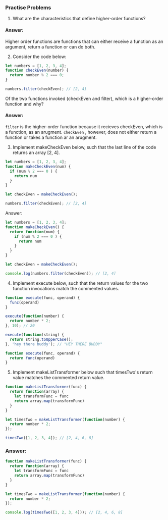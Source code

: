 ### Practise Problems

1) What are the characteristics that define higher-order functions?

#### Answer:
Higher order functions are functions that can either receive a function as an argument, return a function or can do both. 

2) Consider the code below:

```js
let numbers = [1, 2, 3, 4];
function checkEven(number) {
  return number % 2 === 0;
}

numbers.filter(checkEven); // [2, 4]
```

Of the two functions invoked (checkEven and filter), which is a higher-order function and why?

#### Answer:
`filter` is the higher-order function because it recieves checkEven, which is a function, as an arugment. `checkEven` , however, does not either return a function or takes a function ar an arugment. 

3) Implement makeCheckEven below, such that the last line of the code returns an array [2, 4].

```js
let numbers = [1, 2, 3, 4];
function makeCheckEven(num) {
  if (num % 2 === 0 ) {
    return num
  }
}

let checkEven = makeCheckEven();

numbers.filter(checkEven); // [2, 4]
```


Answer: 
```js
let numbers = [1, 2, 3, 4];
function makeCheckEven() {
  return function(num) {
    if (num % 2 === 0 ) {
      return num
    }
  }
}

let checkEven = makeCheckEven();

console.log(numbers.filter(checkEven)); // [2, 4]
```

4) Implement execute below, such that the return values for the two function invocations match the commented values.

```js
function execute(func, operand) {
  func(operand)
}

execute(function(number) {
  return number * 2;
}, 10); // 20

execute(function(string) {
  return string.toUpperCase();
}, 'hey there buddy'); // "HEY THERE BUDDY"
```

```js
function execute(func, operand) {
  return func(operand)
}
``` 

5) Implement makeListTransformer below such that timesTwo's return value matches the commented return value.

```js
function makeListTransformer(func) {
  return function(array) {
    let transformFunc = func
    return array.map(transformFunc)
  }
}

let timesTwo = makeListTransformer(function(number) {
  return number * 2;
});

timesTwo([1, 2, 3, 4]); // [2, 4, 6, 8]
```

### Answer:
```js
function makeListTransformer(func) {
  return function(array) {
    let transformFunc = func
    return array.map(transformFunc)
  }
}

let timesTwo = makeListTransformer(function(number) {
  return number * 2;
});

console.log(timesTwo([1, 2, 3, 4])); // [2, 4, 6, 8]
```
